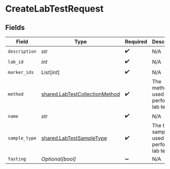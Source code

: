 # CreateLabTestRequest


## Fields

| Field                                                                            | Type                                                                             | Required                                                                         | Description                                                                      |
| -------------------------------------------------------------------------------- | -------------------------------------------------------------------------------- | -------------------------------------------------------------------------------- | -------------------------------------------------------------------------------- |
| `description`                                                                    | *str*                                                                            | :heavy_check_mark:                                                               | N/A                                                                              |
| `lab_id`                                                                         | *int*                                                                            | :heavy_check_mark:                                                               | N/A                                                                              |
| `marker_ids`                                                                     | List[*int*]                                                                      | :heavy_check_mark:                                                               | N/A                                                                              |
| `method`                                                                         | [shared.LabTestCollectionMethod](../../models/shared/labtestcollectionmethod.md) | :heavy_check_mark:                                                               | The method used to perform a lab test.                                           |
| `name`                                                                           | *str*                                                                            | :heavy_check_mark:                                                               | N/A                                                                              |
| `sample_type`                                                                    | [shared.LabTestSampleType](../../models/shared/labtestsampletype.md)             | :heavy_check_mark:                                                               | The type of sample used to perform a lab test.                                   |
| `fasting`                                                                        | *Optional[bool]*                                                                 | :heavy_minus_sign:                                                               | N/A                                                                              |